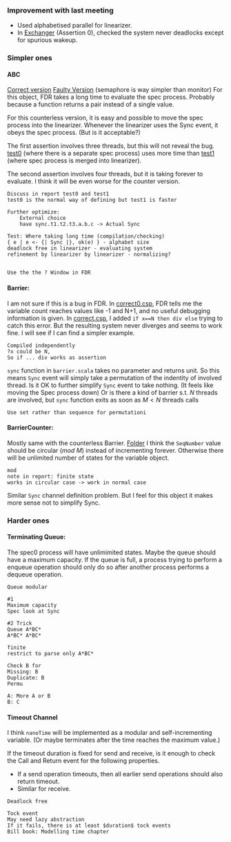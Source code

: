 ### Improvement with last meeting
- Used alphabetised parallel for linearizer.
- In [Exchanger](https://github.com/ZZYSonny/Oxford-Year3Project/blob/main/csp/Exchanger/test.csp) (Assertion 0), checked the system never deadlocks except for spurious wakeup.
### Simpler ones
#### ABC
[Correct version](https://github.com/ZZYSonny/Oxford-Year3Project/blob/main/csp/ABC/correct.csp)
[Faulty Version](https://github.com/ZZYSonny/Oxford-Year3Project/blob/main/csp/ABC/faulty.csp)
(semaphore is way simpler than monitor)
For this object, FDR takes a long time to evaluate the spec process. Probably because a function returns a pair instead of a single value. 

For this counterless version, it is easy and possible to move the spec process into the linearizer. Whenever the linearizer uses the Sync event, it obeys the spec process. (But is it acceptable?)

The first assertion involves three threads, but this will not reveal the bug. [test0](https://github.com/ZZYSonny/Oxford-Year3Project/blob/main/csp/ABC/test0.csp) (where there is a separate spec process) uses more time than [test1](https://github.com/ZZYSonny/Oxford-Year3Project/blob/main/csp/ABC/test1.csp) (where spec process is merged into linearizer).

The second assertion involves four threads, but it is taking forever to evaluate. I think it will be even worse for the counter version. 
```
Discuss in report test0 and test1
test0 is the normal way of defining but test1 is faster

Further optimize:
    External choice
    have sync.t1.t2.t3.a.b.c -> Actual Sync

Test: Where taking long time (compilation/checking)
{ e | e <- {| Sync |}, ok(e) } - alphabet size
deadlock free in linearizer - evaluating system
refinement by linearizer by linearizer - normalizing?


Use the the ? Window in FDR
```
#### Barrier:
I am not sure if this is a bug in FDR. In [correct0.csp](https://github.com/ZZYSonny/Oxford-Year3Project/blob/main/csp/Barrier/correct0.csp), FDR tells me the variable count reaches values like -1 and N+1, and no useful debugging information is given. In [correct.csp](https://github.com/ZZYSonny/Oxford-Year3Project/blob/main/csp/Barrier/correct1.csp), I added `if x==N then div else` trying to catch this error. But the resulting system never diverges and seems to work fine. I will see if I can find a simpler example.

```
Compiled independently
?x could be N,
So if ... div works as assertion
```

`sync` function in `barrier.scala` takes no parameter and returns unit. So this means `Sync` event will simply take a permutation of the indentity of involved thread. Is it OK to further simplify `Sync` event to take nothing. (It feels like moving the Spec process down) 
Or is there a kind of barrier s.t. $N$ threads are involved, but `sync` function exits as soon as $M<N$ threads calls 
```
Use set rather than sequence for permutationi
```
#### BarrierCounter:
Mostly same with the counterless Barrier.
[Folder](https://github.com/ZZYSonny/Oxford-Year3Project/tree/main/csp/BarrierCounter)
I think the `SeqNumber` value should be circular ($mod\ M$) instead of incrementing forever. Otherwise there will be unlimited number of states for the variable object.

```
mod
note in report: finite state
works in circular case -> work in normal case
```

Similar `Sync` channel definition problem. But I feel for this object it makes more sense not to simplify Sync. 

### Harder ones
#### Terminating Queue:
The spec0 process will have unlimimited states. Maybe the queue should have a maximum capacity. If the queue is full, a process trying to perform a enqueue operation should only do so after another process performs a dequeue operation.
```
Queue modular 

#1
Maximum capacity
Spec look at Sync

#2 Trick
Queue A*BC*
A*BC* A*BC*

finite 
restrict to parse only A*BC*

Check B for 
Missing: B
Duplicate: B
Permu

A: More A or B
B: C
```
#### Timeout Channel
I think `nanoTime` will be implemented as a modular and self-incrementing variable. (Or maybe terminates after the time reaches the maximum value.)

If the timeout duration is fixed for send and receive, is it enough to check the Call and Return event for the following properties.
- If a send operation timeouts, then all earlier send operations should also return timeout.
- Similar for receive.
```
Deadlock free

Tock event
May need lazy abstraction
If it fails, there is at least $duration$ tock events
Bill book: Modelling time chapter
```